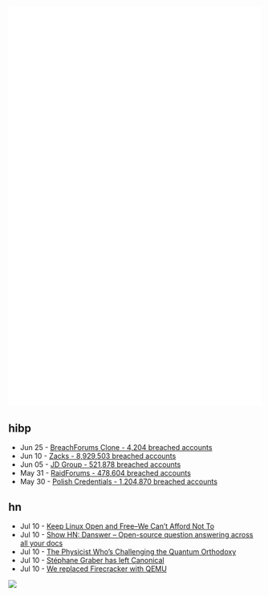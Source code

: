 ![Metrics](https://raw.githubusercontent.com/phixion/phixion/master/metrics.svg)

## hibp

<!--
for https://github.com/phixion/phixion/blob/main/.github/workflows/feeds.yml
-->
<!--START_SECTION:haveibeenpwnd-->
- Jun 25 - [BreachForums Clone - 4,204 breached accounts](https://haveibeenpwned.com/PwnedWebsites#BreachForumsClone)
- Jun 10 - [Zacks - 8,929,503 breached accounts](https://haveibeenpwned.com/PwnedWebsites#Zacks)
- Jun 05 - [JD Group - 521,878 breached accounts](https://haveibeenpwned.com/PwnedWebsites#JDGroup)
- May 31 - [RaidForums - 478,604 breached accounts](https://haveibeenpwned.com/PwnedWebsites#RaidForums)
- May 30 - [Polish Credentials - 1,204,870 breached accounts](https://haveibeenpwned.com/PwnedWebsites#PolishCredentials)
<!--END_SECTION:haveibeenpwnd-->

## hn

<!--
for https://github.com/phixion/phixion/blob/main/.github/workflows/feeds.yml
-->
<!--START_SECTION:hn-->
- Jul 10 - [Keep Linux Open and Free–We Can’t Afford Not To](https://www.oracle.com/news/announcement/blog/keep-linux-open-and-free-2023-07-10/)
- Jul 10 - [Show HN: Danswer – Open-source question answering across all your docs](https://github.com/danswer-ai/danswer)
- Jul 10 - [The Physicist Who’s Challenging the Quantum Orthodoxy](https://www.quantamagazine.org/the-physicist-who-bets-that-gravity-cant-be-quantized-20230710/)
- Jul 10 - [Stéphane Graber has left Canonical](https://stgraber.org/2023/07/10/time-to-move-on/)
- Jul 10 - [We replaced Firecracker with QEMU](https://hocus.dev/blog/qemu-vs-firecracker/)
<!--END_SECTION:hn-->

<!--
for https://yhype.me
-->
![](https://hit.yhype.me/github/profile?user_id=13013670)
